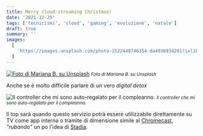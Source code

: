 ```yaml
---
title: Merry cloud-streaming Christmas!
date: '2021-12-25'
tags: ['tecnicismi', 'cloud', 'gaming', 'evoluzione', 'natale']
draft: true
summary: ''
images:
  [
    'https://images.unsplash.com/photo-1522448746354-da4936934201?ixlib=rb-1.2.1&ixid=MnwxMjA3fDB8MHxwaG90by1wYWdlfHx8fGVufDB8fHx8&auto=format&fit=crop&w=2070&q=80',
  ]
---
```


[![Foto di Mariana B. su Unsplash](https://images.unsplash.com/photo-1522448746354-da4936934201?ixlib=rb-1.2.1&ixid=MnwxMjA3fDB8MHxwaG90by1wYWdlfHx8fGVufDB8fHx8&auto=format&fit=crop&w=2070&q=80)](https://unsplash.com/photos/iKHXbvNHXPQ) <small>_Foto di Mariana B. su Unsplash_</small>

Anche se è molto difficile parlare di un vero _digital detox_

![Il controller che mi sono auto-regalato per il compleanno.](https://assets.xboxservices.com/assets/b5/87/b5872b55-53dd-44ce-87a4-ef29f1c2a447.jpg?n=7311043_Feature-0_Celebrate_1040x700.jpg) <small>_Il controller che mi sono auto-regalato per il compleanno._</small>

Il top sarà quando questo servizio potrà essere utilizzabile direttamente su TV come app interna o tramite di dimensione simile al [Chromecast](/post/sperimentando-il-chromecast), _"rubando"_ un po l'idea di [Stadia](/post/google-stadia).
